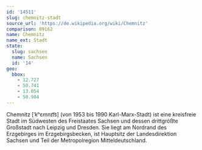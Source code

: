 ```yaml
---
id: '14511'
slug: chemnitz-stadt
source_url: 'https://de.wikipedia.org/wiki/Chemnitz'
comparison: 09162
name: Chemnitz
name_ext: Stadt
state:
  slug: sachsen
  name: Sachsen
  id: '14'
geo:
  bbox:
    - 12.727
    - 50.741
    - 13.054
    - 50.904
---
```


Chemnitz [ˈkʰɛmnɪt͡s] (von 1953 bis 1990 Karl-Marx-Stadt) ist eine kreisfreie Stadt im Südwesten des Freistaates Sachsen und dessen drittgrößte Großstadt nach Leipzig und Dresden. Sie liegt am Nordrand des Erzgebirges im Erzgebirgsbecken, ist Hauptsitz der Landesdirektion Sachsen und Teil der Metropolregion Mitteldeutschland.
